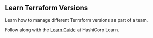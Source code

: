 ## Learn Terraform Versions

Learn how to manage different Terraform versions as part of a team.

Follow along with the [Learn Guide](https://learn.hashicorp.com/terraform/terraform-versions) at HashiCorp Learn.
